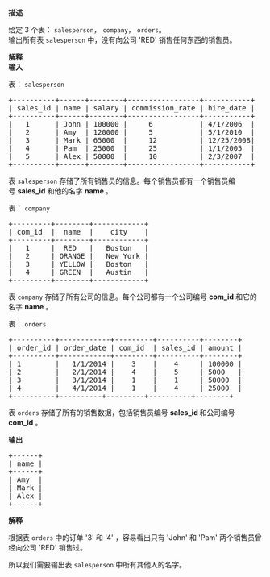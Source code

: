 <p><strong>描述</strong></p>

<p>给定 3 个表：&nbsp;<code>salesperson</code>，&nbsp;<code>company</code>，&nbsp;<code>orders</code>。<br>
输出所有表&nbsp;<code>salesperson</code>&nbsp;中，没有向公司 &#39;RED&#39; 销售任何东西的销售员。</p>

<p><strong>解释</strong><br>
<strong>输入</strong></p>

<p>表：&nbsp;<code>salesperson</code></p>

<pre>+----------+------+--------+-----------------+-----------+
| sales_id | name | salary | commission_rate | hire_date |
+----------+------+--------+-----------------+-----------+
|   1      | John | 100000 |     6           | 4/1/2006  |
|   2      | Amy  | 120000 |     5           | 5/1/2010  |
|   3      | Mark | 65000  |     12          | 12/25/2008|
|   4      | Pam  | 25000  |     25          | 1/1/2005  |
|   5      | Alex | 50000  |     10          | 2/3/2007  |
+----------+------+--------+-----------------+-----------+
</pre>

<p>表&nbsp;<code>salesperson</code> 存储了所有销售员的信息。每个销售员都有一个销售员编号&nbsp;<strong>sales_id</strong> 和他的名字&nbsp;<strong>name&nbsp;</strong>。</p>

<p>表：&nbsp;<code>company</code></p>

<pre>+---------+--------+------------+
| com_id  |  name  |    city    |
+---------+--------+------------+
|   1     |  RED   |   Boston   |
|   2     | ORANGE |   New York |
|   3     | YELLOW |   Boston   |
|   4     | GREEN  |   Austin   |
+---------+--------+------------+
</pre>

<p>表&nbsp;<code>company</code>&nbsp;存储了所有公司的信息。每个公司都有一个公司编号&nbsp;<strong>com_id</strong>&nbsp;和它的名字 <strong>name</strong>&nbsp;。</p>

<p>表：&nbsp;<code>orders</code></p>

<pre>+----------+------------+---------+----------+--------+
| order_id | order_date | com_id  | sales_id | amount |
+----------+------------+---------+----------+--------+
| 1        |   1/1/2014 |    3    |    4     | 100000 |
| 2        |   2/1/2014 |    4    |    5     | 5000   |
| 3        |   3/1/2014 |    1    |    1     | 50000  |
| 4        |   4/1/2014 |    1    |    4     | 25000  |
+----------+----------+---------+----------+--------+
</pre>

<p>表&nbsp;<code>orders</code>&nbsp;存储了所有的销售数据，包括销售员编号 <strong>sales_id </strong>和公司编号 <strong>com_id</strong>&nbsp;。</p>

<p><strong>输出</strong></p>

<pre>+------+
| name | 
+------+
| Amy  | 
| Mark | 
| Alex |
+------+
</pre>

<p><strong>解释</strong></p>

<p>根据表&nbsp;<code>orders</code>&nbsp;中的订单 &#39;3&#39; 和 &#39;4&#39; ，容易看出只有 &#39;John&#39; 和 &#39;Pam&#39; 两个销售员曾经向公司 &#39;RED&#39; 销售过。</p>

<p>所以我们需要输出表&nbsp;<code>salesperson</code>&nbsp;中所有其他人的名字。</p>
